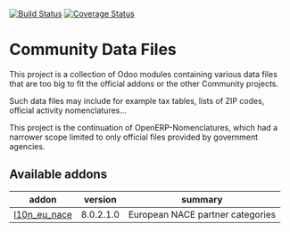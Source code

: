 [![Build Status](https://travis-ci.org/OCA/community-data-files.svg?branch=8.0)](https://travis-ci.org/OCA/community-data-files)
[![Coverage Status](https://coveralls.io/repos/OCA/community-data-files/badge.png?branch=8.0)](https://coveralls.io/r/OCA/community-data-files?branch=8.0)

Community Data Files
====================


This project is a collection of Odoo modules containing various data files
that are too big to fit the official addons or the other Community projects.

Such data files may include for example tax tables, lists of ZIP codes,
official activity nomenclatures...

This project is the continuation of OpenERP-Nomenclatures, which had a narrower
scope limited to only official files provided by government agencies.

[//]: # (addons)
Available addons
----------------
addon | version | summary
--- | --- | ---
[l10n_eu_nace](l10n_eu_nace/) | 8.0.2.1.0 | European NACE partner categories

[//]: # (end addons)
